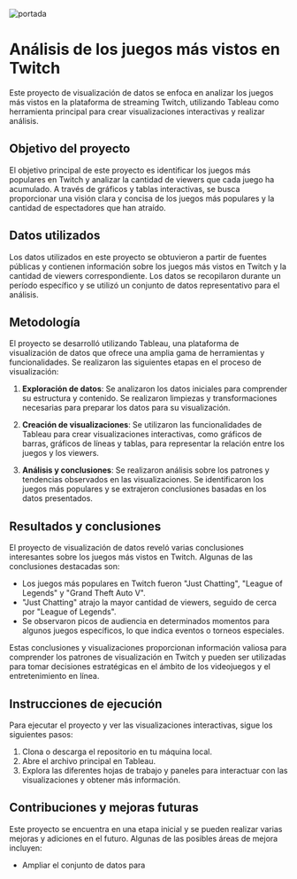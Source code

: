 

![portada](https://i.imgur.com/DO6jonCl.jpg)


# Análisis de los juegos más vistos en Twitch

Este proyecto de visualización de datos se enfoca en analizar los juegos más vistos en la plataforma de streaming Twitch, utilizando Tableau como herramienta principal para crear visualizaciones interactivas y realizar análisis.

## Objetivo del proyecto

El objetivo principal de este proyecto es identificar los juegos más populares en Twitch y analizar la cantidad de viewers que cada juego ha acumulado. A través de gráficos y tablas interactivas, se busca proporcionar una visión clara y concisa de los juegos más populares y la cantidad de espectadores que han atraído.

## Datos utilizados

Los datos utilizados en este proyecto se obtuvieron a partir de fuentes públicas y contienen información sobre los juegos más vistos en Twitch y la cantidad de viewers correspondiente. Los datos se recopilaron durante un período específico y se utilizó un conjunto de datos representativo para el análisis.

## Metodología

El proyecto se desarrolló utilizando Tableau, una plataforma de visualización de datos que ofrece una amplia gama de herramientas y funcionalidades. Se realizaron las siguientes etapas en el proceso de visualización:

1. **Exploración de datos**: Se analizaron los datos iniciales para comprender su estructura y contenido. Se realizaron limpiezas y transformaciones necesarias para preparar los datos para su visualización.

2. **Creación de visualizaciones**: Se utilizaron las funcionalidades de Tableau para crear visualizaciones interactivas, como gráficos de barras, gráficos de líneas y tablas, para representar la relación entre los juegos y los viewers.

3. **Análisis y conclusiones**: Se realizaron análisis sobre los patrones y tendencias observados en las visualizaciones. Se identificaron los juegos más populares y se extrajeron conclusiones basadas en los datos presentados.

## Resultados y conclusiones

El proyecto de visualización de datos reveló varias conclusiones interesantes sobre los juegos más vistos en Twitch. Algunas de las conclusiones destacadas son:

- Los juegos más populares en Twitch fueron "Just Chatting", "League of Legends" y "Grand Theft Auto V".
- "Just Chatting" atrajo la mayor cantidad de viewers, seguido de cerca por "League of Legends".
- Se observaron picos de audiencia en determinados momentos para algunos juegos específicos, lo que indica eventos o torneos especiales.

Estas conclusiones y visualizaciones proporcionan información valiosa para comprender los patrones de visualización en Twitch y pueden ser utilizadas para tomar decisiones estratégicas en el ámbito de los videojuegos y el entretenimiento en línea.

## Instrucciones de ejecución

Para ejecutar el proyecto y ver las visualizaciones interactivas, sigue los siguientes pasos:

1. Clona o descarga el repositorio en tu máquina local.
2. Abre el archivo principal en Tableau.
3. Explora las diferentes hojas de trabajo y paneles para interactuar con las visualizaciones y obtener más información.

## Contribuciones y mejoras futuras

Este proyecto se encuentra en una etapa inicial y se pueden realizar varias mejoras y adiciones en el futuro. Algunas de las posibles áreas de mejora incluyen:

- Ampliar el conjunto de datos para